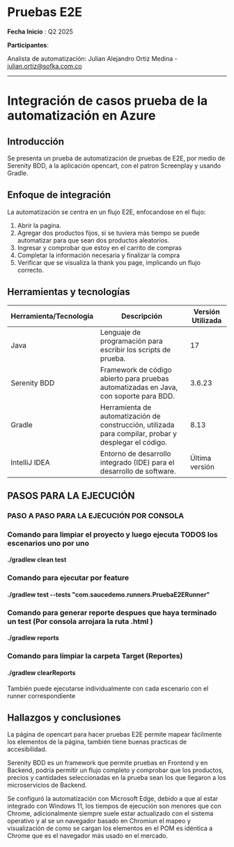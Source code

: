 # Pruebas E2E

**Fecha Inicio** : Q2 2025

**Participantes**:


Analista de automatización: Julian Alejandro Ortiz Medina - <julian.ortiz@sofka.com.co>



****

# Integración de casos prueba de la automatización en Azure

## Introducción
Se presenta un prueba de automatización de pruebas de E2E, por medio de Serenity BDD, a la aplicación opencart, con el patron Screenplay y usando Gradle.

## Enfoque de integración
La automatización se centra en un flujo E2E, enfocandose en el flujo:
1. Abrir la pagina.
2. Agregar dos productos fijos, si se tuviera más tiempo se puede automatizar para que sean dos productos aleatorios.
3. Ingresar y comprobar que estoy en el carrito de compras
4. Completar la información necesaria y finalizar la compra
5. Verificar que se visualiza la thank you page, implicando un flujo correcto.

## Herramientas y tecnologías

| Herramienta/Tecnología | Descripción                                                                                      | Versión Utilizada |
|------------------------|--------------------------------------------------------------------------------------------------|-------------------|
| Java                   | Lenguaje de programación para escribir los scripts de prueba.                | 17                |
| Serenity BDD           |  Framework de código abierto para pruebas automatizadas en Java, con soporte para BDD.        | 3.6.23            | 
| Gradle                 | Herramienta de automatización de construcción, utilizada para compilar, probar y desplegar el código. | 8.13              |
| IntelliJ IDEA          | Entorno de desarrollo integrado (IDE) para el desarrollo de software.                            | Última versión    |

## PASOS PARA LA EJECUCIÓN




### PASO A PASO PARA LA EJECUCIÓN POR CONSOLA

### Comando para limpiar el proyecto y luego ejecuta TODOS los escenarios uno por uno
#### ./gradlew clean test

### Comando para ejecutar por feature
#### ./gradlew test --tests "com.saucedemo.runners.PruebaE2ERunner"


### Comando para generar reporte despues que haya terminado un test (Por consola arrojara la ruta .html )
#### ./gradlew reports

### Comando para limpiar la carpeta Target (Reportes)
#### ./gradlew clearReports

También puede ejecutarse individualmente con cada escenario con el runner correspondiente


##  Hallazgos y conclusiones

La página de opencart para hacer pruebas E2E permite mapear fácilmente los elementos de la página, también tiene buenas practicas de accesibilidad.

Serenity BDD es un framework que permite pruebas en Frontend y en Backend, podría permitir un flujo completo y comprobar que los productos, precios y cantidades seleccionadas en la prueba sean los que llegaron a los microservicios de Backend.

Se configuró la automatización con Microsoft Edge, debido a que al estar integrado con Windows 11, los tiempos de ejecución son menores que con Chrome, adicionalmente siempre suele estar actualizado con el sistema operativo y al se un navegador basado en Chromiun el mapeo y visualización de como se cargan los elementos en el POM es idéntica a Chrome que es el navegador más usado en el mercado.